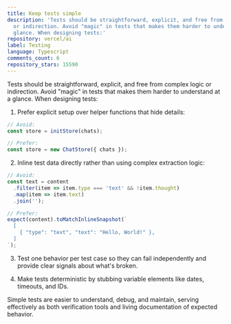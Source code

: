 ```yaml
---
title: Keep tests simple
description: 'Tests should be straightforward, explicit, and free from complex logic
  or indirection. Avoid "magic" in tests that makes them harder to understand at a
  glance. When designing tests:'
repository: vercel/ai
label: Testing
language: Typescript
comments_count: 6
repository_stars: 15590
---
```


Tests should be straightforward, explicit, and free from complex logic or indirection. Avoid "magic" in tests that makes them harder to understand at a glance. When designing tests:

1. Prefer explicit setup over helper functions that hide details:
```javascript
// Avoid:
const store = initStore(chats);

// Prefer:
const store = new ChatStore({ chats });
```

2. Inline test data directly rather than using complex extraction logic:
```javascript
// Avoid:
const text = content
  .filter(item => item.type === 'text' && !item.thought)
  .map(item => item.text)
  .join('');

// Prefer:
expect(content).toMatchInlineSnapshot(`
  [
    { "type": "text", "text": "Hello, World!" },
  ]
`);
```

3. Test one behavior per test case so they can fail independently and provide clear signals about what's broken.

4. Make tests deterministic by stubbing variable elements like dates, timeouts, and IDs.

Simple tests are easier to understand, debug, and maintain, serving effectively as both verification tools and living documentation of expected behavior.